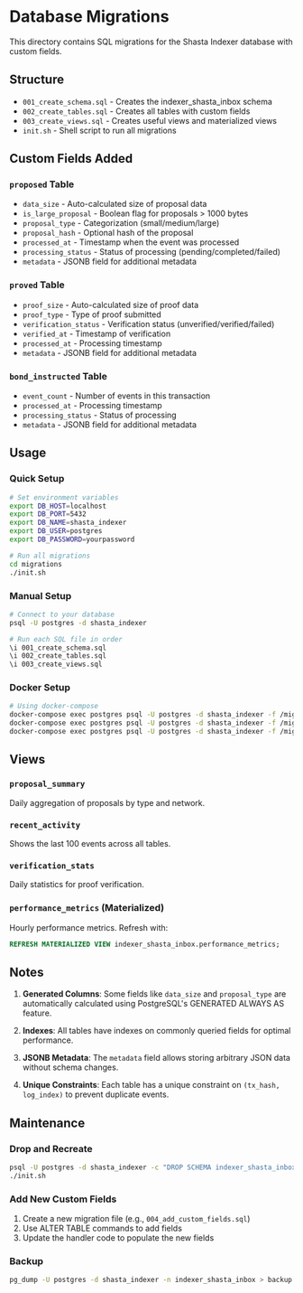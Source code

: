 # Database Migrations

This directory contains SQL migrations for the Shasta Indexer database with custom fields.

## Structure

- `001_create_schema.sql` - Creates the indexer_shasta_inbox schema
- `002_create_tables.sql` - Creates all tables with custom fields
- `003_create_views.sql` - Creates useful views and materialized views
- `init.sh` - Shell script to run all migrations

## Custom Fields Added

### `proposed` Table
- `data_size` - Auto-calculated size of proposal data
- `is_large_proposal` - Boolean flag for proposals > 1000 bytes
- `proposal_type` - Categorization (small/medium/large)
- `proposal_hash` - Optional hash of the proposal
- `processed_at` - Timestamp when the event was processed
- `processing_status` - Status of processing (pending/completed/failed)
- `metadata` - JSONB field for additional metadata

### `proved` Table
- `proof_size` - Auto-calculated size of proof data
- `proof_type` - Type of proof submitted
- `verification_status` - Verification status (unverified/verified/failed)
- `verified_at` - Timestamp of verification
- `processed_at` - Processing timestamp
- `metadata` - JSONB field for additional metadata

### `bond_instructed` Table
- `event_count` - Number of events in this transaction
- `processed_at` - Processing timestamp
- `processing_status` - Status of processing
- `metadata` - JSONB field for additional metadata

## Usage

### Quick Setup

```bash
# Set environment variables
export DB_HOST=localhost
export DB_PORT=5432
export DB_NAME=shasta_indexer
export DB_USER=postgres
export DB_PASSWORD=yourpassword

# Run all migrations
cd migrations
./init.sh
```

### Manual Setup

```bash
# Connect to your database
psql -U postgres -d shasta_indexer

# Run each SQL file in order
\i 001_create_schema.sql
\i 002_create_tables.sql
\i 003_create_views.sql
```

### Docker Setup

```bash
# Using docker-compose
docker-compose exec postgres psql -U postgres -d shasta_indexer -f /migrations/001_create_schema.sql
docker-compose exec postgres psql -U postgres -d shasta_indexer -f /migrations/002_create_tables.sql
docker-compose exec postgres psql -U postgres -d shasta_indexer -f /migrations/003_create_views.sql
```

## Views

### `proposal_summary`
Daily aggregation of proposals by type and network.

### `recent_activity`
Shows the last 100 events across all tables.

### `verification_stats`
Daily statistics for proof verification.

### `performance_metrics` (Materialized)
Hourly performance metrics. Refresh with:
```sql
REFRESH MATERIALIZED VIEW indexer_shasta_inbox.performance_metrics;
```

## Notes

1. **Generated Columns**: Some fields like `data_size` and `proposal_type` are automatically calculated using PostgreSQL's GENERATED ALWAYS AS feature.

2. **Indexes**: All tables have indexes on commonly queried fields for optimal performance.

3. **JSONB Metadata**: The `metadata` field allows storing arbitrary JSON data without schema changes.

4. **Unique Constraints**: Each table has a unique constraint on `(tx_hash, log_index)` to prevent duplicate events.

## Maintenance

### Drop and Recreate
```bash
psql -U postgres -d shasta_indexer -c "DROP SCHEMA indexer_shasta_inbox CASCADE;"
./init.sh
```

### Add New Custom Fields
1. Create a new migration file (e.g., `004_add_custom_fields.sql`)
2. Use ALTER TABLE commands to add fields
3. Update the handler code to populate the new fields

### Backup
```bash
pg_dump -U postgres -d shasta_indexer -n indexer_shasta_inbox > backup.sql
```